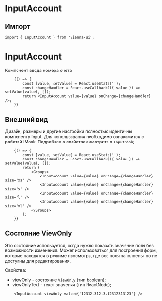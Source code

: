 # InputAccount

## Импорт

```
import { InputAccount } from 'vienna-ui';
``` 


# InputAccount

Компонент ввода номера счета



```
    {() => {
        const [value, setValue] = React.useState('');
        const changeHandler = React.useCallback(({ value }) => setValue(value), []);
        return <InputAccount value={value} onChange={changeHandler} />;
    }}
```

## Внешний вид

Дизайн, размеры и другие настройки полностью идентичны компоненту Input. Для использования необходимо ознакомится с работой IMask. Подробнее о свойствах смотрите в `InputMask`;

```
    {() => {
        const [value, setValue] = React.useState('');
        const changeHandler = React.useCallback(({ value }) => setValue(value), []);
        return (
            <Groups>
                <InputAccount value={value} onChange={changeHandler} size='xs' />
                <InputAccount value={value} onChange={changeHandler} size='s' />
                <InputAccount value={value} onChange={changeHandler} size='l' />
                <InputAccount value={value} onChange={changeHandler} size='xl' />
            </Groups>
        );
    }}
```

## Состояние ViewOnly

Это состояние используется, когда нужно показать значение поля без возможности изменения.
Может использоваться для построения форм, которые находятся в режиме просмотра, где все поля заполнены, но не доступны для редактирования.

Свойства:

- viewOnly - состояние `ViewOnly` (тип boolean);
- viewOnlyText - текст значения (тип ReactNode);

```
    <InputAccount viewOnly value={'12312.312.3.12312313123'} />
```